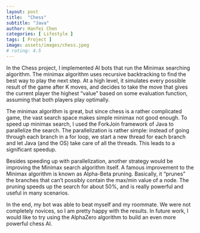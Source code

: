 ```yaml
---
layout: post
title:  "Chess"
subtitle: "Java"
author: Hanfei Chen
categories: [ Lifestyle ]
tags: [ Project ]
image: assets/images/chess.jpeg
# rating: 4.5
---
```


In the Chess project, I implemented AI bots that run the Minimax searching algorithm. The minimax algorithm uses recursive backtracking to find the best way to play the next step. At a high level, it simulates every possible result of the game after K moves, and decides to take the move that gives the current player the highest “value” based on some evaluation function, assuming that both players play optimally.

The minimax algorithm is great, but since chess is a rather complicated game, the vast search space makes simple minimax not good enough. To speed up minimax search, I used the ForkJoin framework of Java to parallelize the search. The parallelization is rather simple: instead of going through each branch in a for loop, we start a new thread for each branch and let Java (and the OS) take care of all the threads. This leads to a significant speedup.

Besides speeding up with parallelization, another strategy would be improving the Minimax search algorithm itself. A famous improvement to the Minimax algorithm is known as Alpha-Beta pruning. Basically, it “prunes” the branches that can’t possibly contain the max/min value of a node. The pruning speeds up the search for about 50%, and is really powerful and useful in many scenarios.

In the end, my bot was able to beat myself and my roommate. We were not completely novices, so I am pretty happy with the results. In future work, I would like to try using the AlphaZero algorithm to build an even more powerful chess AI.
